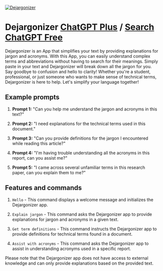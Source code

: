 
[![Dejargonizer](https://files.oaiusercontent.com/file-KwdM7s3tGLrr2XBZ9sHFBjjQ?se=2123-10-18T21%3A47%3A28Z&sp=r&sv=2021-08-06&sr=b&rscc=max-age%3D31536000%2C%20immutable&rscd=attachment%3B%20filename%3DIMG_6440.PNG&sig=hShMXn9c1/g2treDXmbStcE1QZaTa3wEsNCJuoai6uw%3D)](https://chat.openai.com/g/g-3V1JcLD92-dejargonizer)

# Dejargonizer [ChatGPT Plus](https://chat.openai.com/g/g-3V1JcLD92-dejargonizer) / [Search ChatGPT Free](https://gptcall.net/index.html#/?search=Dejargonizer)

Dejargonizer is an App that simplifies your text by providing explanations for jargon and acronyms. With this App, you can easily understand complex terms and abbreviations without having to search for their meanings. Simply paste in your text and Dejargonizer will break down all the jargon for you. Say goodbye to confusion and hello to clarity! Whether you're a student, professional, or just someone who wants to make sense of technical terms, Dejargonizer is here to help. Let's simplify your language together!

## Example prompts

1. **Prompt 1:** "Can you help me understand the jargon and acronyms in this text?"

2. **Prompt 2:** "I need explanations for the technical terms used in this document."

3. **Prompt 3:** "Can you provide definitions for the jargon I encountered while reading this article?"

4. **Prompt 4:** "I'm having trouble understanding all the acronyms in this report, can you assist me?"

5. **Prompt 5:** "I came across several unfamiliar terms in this research paper, can you explain them to me?"



## Features and commands

1. `Hello` - This command displays a welcome message and initializes the Dejargonizer app.

2. `Explain jargon` - This command asks the Dejargonizer app to provide explanations for jargon and acronyms in a given text.

3. `Get term definitions` - This command instructs the Dejargonizer app to provide definitions for technical terms found in a document.

4. `Assist with acronyms` - This command asks the Dejargonizer app to assist in understanding acronyms used in a specific report.

Please note that the Dejargonizer app does not have access to external knowledge and can only provide explanations based on the provided text.



